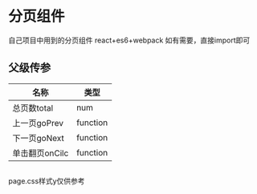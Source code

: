 # 分页组件
自己项目中用到的分页组件
react+es6+webpack
如有需要，直接import即可
## 父级传参

名称 | 类型
---|---
总页数total | num
上一页goPrev | function
下一页goNext | function
单击翻页onCilc | function
##
page.css样式y仅供参考
